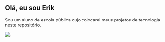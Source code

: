 ## Olá, eu sou Erik

Sou um aluno de escola pública cujo colocarei meus projetos de tecnologia neste repositório.

![.](https://media.tenor.com/2aSuT7p_a_UAAAAi/peachcat-cat.gif)
